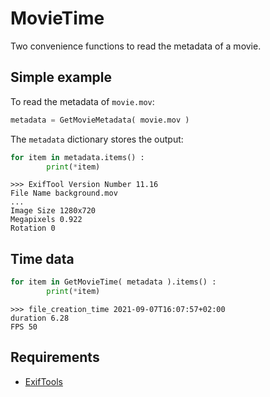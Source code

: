 # MovieTime

Two convenience functions to read the metadata of a movie.

## Simple example

To read the metadata of `movie.mov`:
```python
metadata = GetMovieMetadata( movie.mov )
```
The `metadata` dictionary stores the output:
```python
for item in metadata.items() :
        print(*item)
```
```console
>>> ExifTool Version Number 11.16
File Name background.mov
...
Image Size 1280x720
Megapixels 0.922
Rotation 0
```

## Time data

```python
for item in GetMovieTime( metadata ).items() :
        print(*item)
```
```console
>>> file_creation_time 2021-09-07T16:07:57+02:00
duration 6.28
FPS 50
```

## Requirements

- [ExifTools](https://exiftool.org/)
